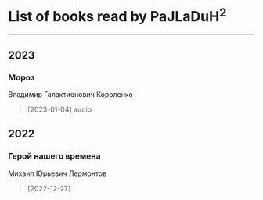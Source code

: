 # List of books read by PaJLaDuH<sup>2</sup>
---

## 2023

### Мороз
Владимир Галактионович Короленко
> [2023-01-04] audio



## 2022

### Герой нашего времена
Михаил Юрьевич Лермонтов
> [2022-12-27] 



